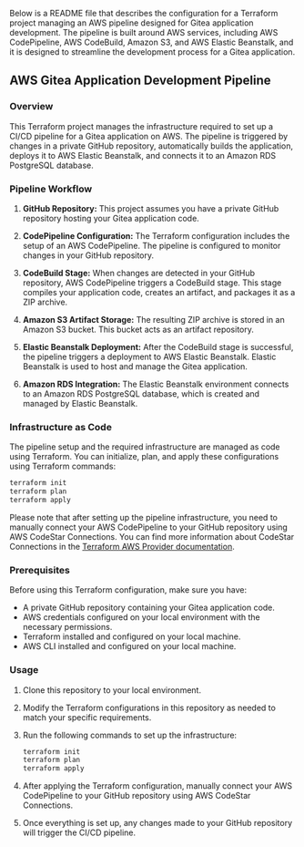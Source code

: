 Below is a README file that describes the configuration for a Terraform project managing an AWS pipeline designed for Gitea application development. The pipeline is built around AWS services, including AWS CodePipeline, AWS CodeBuild, Amazon S3, and AWS Elastic Beanstalk, and it is designed to streamline the development process for a Gitea application.

## AWS Gitea Application Development Pipeline

### Overview

This Terraform project manages the infrastructure required to set up a CI/CD pipeline for a Gitea application on AWS. The pipeline is triggered by changes in a private GitHub repository, automatically builds the application, deploys it to AWS Elastic Beanstalk, and connects it to an Amazon RDS PostgreSQL database.

### Pipeline Workflow

1. **GitHub Repository:** This project assumes you have a private GitHub repository hosting your Gitea application code.

2. **CodePipeline Configuration:** The Terraform configuration includes the setup of an AWS CodePipeline. The pipeline is configured to monitor changes in your GitHub repository.

3. **CodeBuild Stage:** When changes are detected in your GitHub repository, AWS CodePipeline triggers a CodeBuild stage. This stage compiles your application code, creates an artifact, and packages it as a ZIP archive.

4. **Amazon S3 Artifact Storage:** The resulting ZIP archive is stored in an Amazon S3 bucket. This bucket acts as an artifact repository.

5. **Elastic Beanstalk Deployment:** After the CodeBuild stage is successful, the pipeline triggers a deployment to AWS Elastic Beanstalk. Elastic Beanstalk is used to host and manage the Gitea application.

6. **Amazon RDS Integration:** The Elastic Beanstalk environment connects to an Amazon RDS PostgreSQL database, which is created and managed by Elastic Beanstalk.

### Infrastructure as Code

The pipeline setup and the required infrastructure are managed as code using Terraform. You can initialize, plan, and apply these configurations using Terraform commands:

```bash
terraform init
terraform plan
terraform apply
```

Please note that after setting up the pipeline infrastructure, you need to manually connect your AWS CodePipeline to your GitHub repository using AWS CodeStar Connections. You can find more information about CodeStar Connections in the [Terraform AWS Provider documentation](https://registry.terraform.io/providers/hashicorp/aws/latest/docs/resources/codestarconnections_connection).

### Prerequisites

Before using this Terraform configuration, make sure you have:

- A private GitHub repository containing your Gitea application code.
- AWS credentials configured on your local environment with the necessary permissions.
- Terraform installed and configured on your local machine.
- AWS CLI installed and configured on your local machine.

### Usage

1. Clone this repository to your local environment.

2. Modify the Terraform configurations in this repository as needed to match your specific requirements.

3. Run the following commands to set up the infrastructure:

   ```bash
   terraform init
   terraform plan
   terraform apply
   ```

4. After applying the Terraform configuration, manually connect your AWS CodePipeline to your GitHub repository using AWS CodeStar Connections.

5. Once everything is set up, any changes made to your GitHub repository will trigger the CI/CD pipeline.
